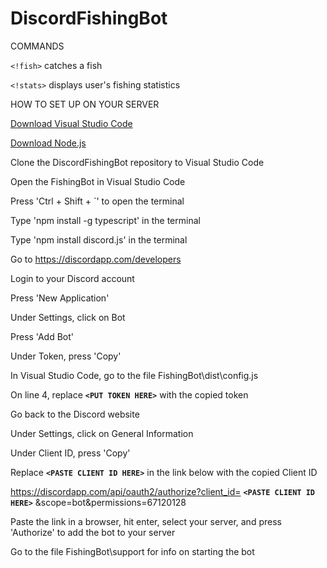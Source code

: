 ﻿# DiscordFishingBot
 
COMMANDS

`<!fish>` catches a fish

`<!stats>` displays user's fishing statistics
 
HOW TO SET UP ON YOUR SERVER

[Download Visual Studio Code](https://code.visualstudio.com/)

[Download Node.js](https://nodejs.org/en/)

Clone the DiscordFishingBot repository to Visual Studio Code

Open the FishingBot in Visual Studio Code

Press 'Ctrl + Shift + \`' to open the terminal

Type 'npm install -g typescript' in the terminal

Type 'npm install discord.js' in the terminal

Go to https://discordapp.com/developers

Login to your Discord account

Press 'New Application'

Under Settings, click on Bot

Press 'Add Bot'

Under Token, press 'Copy'

In Visual Studio Code, go to the file FishingBot\dist\config.js

On line 4, replace **`<PUT TOKEN HERE>`** with the copied token
  
Go back to the Discord website

Under Settings, click on General Information

Under Client ID, press 'Copy'

Replace **`<PASTE CLIENT ID HERE>`** in the link below with the copied Client ID
  
https://discordapp.com/api/oauth2/authorize?client_id= **`<PASTE CLIENT ID HERE>`** &scope=bot&permissions=67120128
  
Paste the link in a browser, hit enter, select your server, and press 'Authorize' to add the bot to your server

Go to the file FishingBot\support for info on starting the bot
